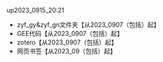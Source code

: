 up2023_0915_20:21
- zyf_gy&zyf_gn文件夹【从2023_0907（包括）起】
- GEE代码【从2023_0907（包括）起】
- zotero【从2023_0907（包括）起】
- 网页书签【从2023_09（包括）起】